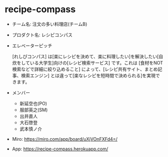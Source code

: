 # recipe-compass

* チーム名: 注文の多い料理店(チームB)
* プロダクト名: レシピコンパス
* エレベーターピッチ

    [れしぴコンパス] は[楽にレシピを決めて、楽に料理したい]を解決したい[自炊をしている大学生]向けの[レシピ検索サービス] です。これは [食材をNOT検索などで詳細に絞り込めること] によって、[レシピ共有サイト、まとめ記事、検索エンジン] とは違って[楽なレシピを短時間で決められる]を実現できます。

* メンバー
    - 新延空也(PO)
    - 服部英之(SM)
    - 出井直人
    - 大石啓登
    - 武本慎ノ介

* Miro: https://miro.com/app/board/uXjVOnFXFd4=/
* App: https://recipe-compass.herokuapp.com/
